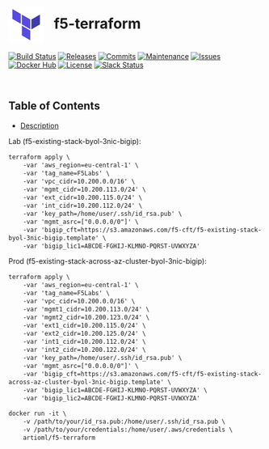 # <img align="center" src="img/terraform.svg" width="70">&nbsp;&nbsp; f5-terraform
[![Build Status](https://img.shields.io/travis/ArtiomL/f5-terraform/develop.svg)](https://travis-ci.org/ArtiomL/f5-terraform)
[![Releases](https://img.shields.io/github/release/ArtiomL/f5-terraform.svg)](https://github.com/ArtiomL/f5-terraform/releases)
[![Commits](https://img.shields.io/github/commits-since/ArtiomL/f5-terraform/latest.svg?label=commits%20since)](https://github.com/ArtiomL/f5-terraform/commits/master)
[![Maintenance](https://img.shields.io/maintenance/yes/2018.svg)](https://github.com/ArtiomL/f5-terraform/graphs/code-frequency)
[![Issues](https://img.shields.io/github/issues/ArtiomL/f5-terraform.svg)](https://github.com/ArtiomL/f5-terraform/issues)
[![Docker Hub](https://img.shields.io/docker/pulls/artioml/f5-terraform.svg)](https://hub.docker.com/r/artioml/f5-terraform/)
[![License](https://img.shields.io/badge/license-MIT-blue.svg)](/LICENSE)
[![Slack Status](https://f5cloudsolutions.herokuapp.com/badge.svg)](https://f5cloudsolutions.herokuapp.com)

&nbsp;&nbsp;

## Table of Contents
- [Description](#description)


Lab (f5-existing-stack-byol-3nic-bigip):
```
terraform apply \
	-var 'aws_region=eu-central-1' \
	-var 'tag_name=F5Labs' \
	-var 'vpc_cidr=10.200.0.0/16' \
	-var 'mgmt_cidr=10.200.113.0/24' \
	-var 'ext_cidr=10.200.115.0/24' \
	-var 'int_cidr=10.200.112.0/24' \
	-var 'key_path=/home/user/.ssh/id_rsa.pub' \
	-var 'mgmt_asrc=["0.0.0.0/0"]' \
	-var 'bigip_cft=https://s3.amazonaws.com/f5-cft/f5-existing-stack-byol-3nic-bigip.template' \
	-var 'bigip_lic1=ABCDE-FGHIJ-KLMNO-PQRST-UVWXYZA'
```

Prod (f5-existing-stack-across-az-cluster-byol-3nic-bigip):
```
terraform apply \
	-var 'aws_region=eu-central-1' \
	-var 'tag_name=F5Labs' \
	-var 'vpc_cidr=10.200.0.0/16' \
	-var 'mgmt1_cidr=10.200.113.0/24' \
	-var 'mgmt2_cidr=10.200.123.0/24' \
	-var 'ext1_cidr=10.200.115.0/24' \
	-var 'ext2_cidr=10.200.125.0/24' \
	-var 'int1_cidr=10.200.112.0/24' \
	-var 'int2_cidr=10.200.122.0/24' \
	-var 'key_path=/home/user/.ssh/id_rsa.pub' \
	-var 'mgmt_asrc=["0.0.0.0/0"]' \
	-var 'bigip_cft=https://s3.amazonaws.com/f5-cft/f5-existing-stack-across-az-cluster-byol-3nic-bigip.template' \
	-var 'bigip_lic1=ABCDE-FGHIJ-KLMNO-PQRST-UVWXYZA' \
	-var 'bigip_lic2=ABCDE-FGHIJ-KLMNO-PQRST-UVWXYZA'
```




```
docker run -it \
	-v /path/to/your/id_rsa.pub:/home/user/.ssh/id_rsa.pub \
	-v /path/to/your/credentials:/home/user/.aws/credentials \
	artioml/f5-terraform
```
